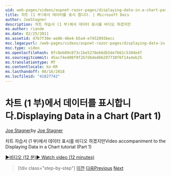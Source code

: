 ```yaml
---
uid: web-pages/videos/aspnet-razor-pages/displaying-data-in-a-chart-part-1
title: 차트 (1 부)에서 데이터를 표시 합니다. | Microsoft Docs
author: JoeStagner
description: 차트 자습서 (1 부)에서 데이터 표시를 비디오 하겠지만
ms.author: riande
ms.date: 02/25/2011
ms.assetid: 47b7f30e-ae86-46e4-b5a4-e7452093becc
msc.legacyurl: /web-pages/videos/aspnet-razor-pages/displaying-data-in-a-chart-part-1
msc.type: video
ms.openlocfilehash: 0fc8eb89c073c1be5278eb6db5de7662c530de4f
ms.sourcegitcommit: 45ac74e400f9f2b7dbded66297730f6f14a4eb25
ms.translationtype: MT
ms.contentlocale: ko-KR
ms.lasthandoff: 08/16/2018
ms.locfileid: "41827742"
---
```

<a name="displaying-data-in-a-chart-part-1"></a><span data-ttu-id="fbd18-103">차트 (1 부)에서 데이터를 표시합니다.</span><span class="sxs-lookup"><span data-stu-id="fbd18-103">Displaying Data in a Chart (Part 1)</span></span>
====================
<span data-ttu-id="fbd18-104">[Joe Stagner](https://github.com/JoeStagner)</span><span class="sxs-lookup"><span data-stu-id="fbd18-104">by [Joe Stagner](https://github.com/JoeStagner)</span></span>

<span data-ttu-id="fbd18-105">차트 자습서 (1 부)에서 데이터 표시를 비디오 하겠지만</span><span class="sxs-lookup"><span data-stu-id="fbd18-105">Video accompaniment to the Displaying Data in a Chart tutorial (Part 1)</span></span>

[<span data-ttu-id="fbd18-106">&#9654;비디오 (12 분)</span><span class="sxs-lookup"><span data-stu-id="fbd18-106">&#9654; Watch video (12 minutes)</span></span>](https://channel9.msdn.com/Blogs/ASP-NET-Site-Videos/displaying-data-in-a-chart-part-1)

> [!div class="step-by-step"]
> <span data-ttu-id="fbd18-107">[이전](displaying-data-in-a-grid.md)
> [다음](displaying-data-in-a-chart-part-2.md)</span><span class="sxs-lookup"><span data-stu-id="fbd18-107">[Previous](displaying-data-in-a-grid.md)
[Next](displaying-data-in-a-chart-part-2.md)</span></span>
